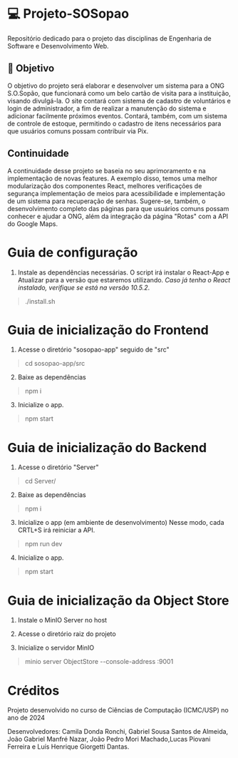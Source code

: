 # 💻 Projeto-SOSopao
Repositório dedicado para o projeto das disciplinas de Engenharia de Software e Desenvolvimento Web.

## 💭 Objetivo

O objetivo do projeto será elaborar e desenvolver um sistema para a ONG S.O.Sopão, que funcionará como um belo cartão de visita para a instituição, visando divulgá-la. O site contará com sistema de cadastro de voluntários e login de administrador, a fim de realizar a manutenção do sistema e adicionar facilmente próximos eventos. Contará, também, com um sistema de controle de estoque, permitindo o cadastro de itens necessários para que usuários comuns possam contribuir via Pix.

## Continuidade

A continuidade desse projeto se baseia no seu aprimoramento e na implementação de novas features. A exemplo disso, temos uma melhor modularização dos componentes React, melhores verificações de segurança implementação de meios para acessibilidade e implementação de um sistema para recuperação de senhas. Sugere-se, também, o desenvolvimento completo das páginas para que usuários comuns possam conhecer e ajudar a ONG, além da integração da página "Rotas" com a API do Google Maps.

# Guia de configuração

1. Instale as dependências necessárias. O script irá instalar o React-App e Atualizar para a versão que estaremos utilizando. *Caso já tenha o React instalado, verifique se está na versão 10.5.2*.

> ./install.sh

# Guia de inicialização do Frontend

1. Acesse o diretório "sosopao-app" seguido de "src"

> cd sosopao-app/src

2. Baixe as dependências

> npm i

3. Inicialize o app.

> npm start

# Guia de inicialização do Backend

1. Acesse o diretório "Server"

> cd Server/

2. Baixe as dependências

> npm i

3. Inicialize o app (em ambiente de desenvolvimento)
Nesse modo, cada CRTL+S irá reiniciar a API.

> npm run dev

4. Inicialize o app.

> npm start

# Guia de inicialização da Object Store

1. Instale o MinIO Server no host

2. Acesse o diretório raiz do projeto

3. Inicialize o servidor MinIO

> minio server ObjectStore --console-address :9001

# Créditos

Projeto desenvolvido no curso de Ciências de Computação (ICMC/USP) no ano de 2024

Desenvolvedores: Camila Donda Ronchi, Gabriel Sousa Santos de Almeida, João Gabriel Manfré Nazar, João Pedro Mori Machado,Lucas Piovani Ferreira e Luís Henrique Giorgetti Dantas.